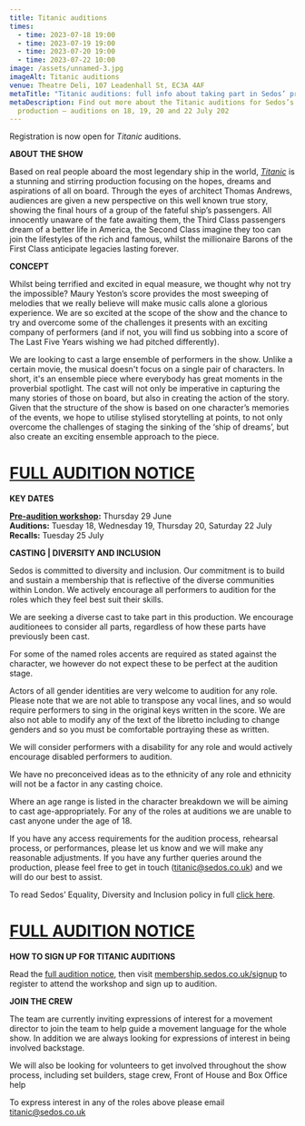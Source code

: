 ```yaml
---
title: Titanic auditions
times:
  - time: 2023-07-18 19:00
  - time: 2023-07-19 19:00
  - time: 2023-07-20 19:00
  - time: 2023-07-22 10:00
image: /assets/unnamed-3.jpg
imageAlt: Titanic auditions
venue: Theatre Deli, 107 Leadenhall St, EC3A 4AF
metaTitle: "Titanic auditions: full info about taking part in Sedos’ production"
metaDescription: Find out more about the Titanic auditions for Sedos’s
  production – auditions on 18, 19, 20 and 22 July 202
---
```

Registration is now open for *Titanic* auditions.

**ABOUT THE SHOW**

Based on real people aboard the most legendary ship in the world, *[Titanic](https://www.sedos.co.uk/shows/2023-titanic)* is a stunning and stirring production focusing on the hopes, dreams and aspirations of all on board. Through the eyes of architect Thomas Andrews, audiences are given a new perspective on this well known true story, showing the final hours of a group of the fateful ship’s passengers. All innocently unaware of the fate awaiting them, the Third Class passengers dream of a better life in America, the Second Class imagine they too can join the lifestyles of the rich and famous, whilst the millionaire Barons of the First Class anticipate legacies lasting forever.

**CONCEPT**

Whilst being terrified and excited in equal measure, we thought why not try the impossible? Maury Yeston’s score provides the most sweeping of melodies that we really believe will make music calls alone a glorious experience. We are so excited at the scope of the show and the chance to try and overcome some of the challenges it presents with an exciting company of performers (and if not, you will find us sobbing into a score of The Last Five Years wishing we had pitched differently).

We are looking to cast a large ensemble of performers in the show. Unlike a certain movie, the musical doesn't focus on a single pair of characters. In short, it's an ensemble piece where everybody has great moments in the proverbial spotlight. The cast will not only be imperative in capturing the many stories of those on board, but also in creating the action of the story. Given that the structure of the show is based on one character’s memories of the events, we hope to utilise stylised storytelling at points, to not only overcome the challenges of staging the sinking of the ‘ship of dreams’, but also create an exciting ensemble approach to the piece.

# [FULL AUDITION NOTICE](https://drive.google.com/file/d/1mGqSJ4oplGMGNqe8z2FysYYTLo2dA43B/view)

**KEY DATES**

**[Pre-audition workshop](https://www.sedos.co.uk/events/titanic-pre-audition-workshop):** Thursday 29 June\
**Auditions:** Tuesday 18, Wednesday 19, Thursday 20, Saturday 22 July\
**Recalls:** Tuesday 25 July

**CASTING | DIVERSITY AND INCLUSION** 

Sedos is committed to diversity and inclusion. Our commitment is to build and sustain a membership that is reflective of the diverse communities within London. We actively encourage all performers to audition for the roles which they feel best suit their skills. 

We are seeking a diverse cast to take part in this production. We encourage auditionees to consider all parts, regardless of how these parts have previously been cast. 

For some of the named roles accents are required as stated against the character, we however do not expect these to be perfect at the audition stage.

Actors of all gender identities are very welcome to audition for any role. Please note that we are not able to transpose any vocal lines, and so would require performers to sing in the original keys written in the score. We are also not able to modify any of the text of the libretto including to change genders and so you must be comfortable portraying these as written. 

We will consider performers with a disability for any role and would actively encourage disabled performers to audition. 

We have no preconceived ideas as to the ethnicity of any role and ethnicity will not be a factor in any casting choice.

Where an age range is listed in the character breakdown we will be aiming to cast age-appropriately. For any of the roles at auditions we are unable to cast anyone under the age of 18.

If you have any access requirements for the audition process, rehearsal process, or performances, please let us know and we will make any reasonable adjustments. If you have any further queries around the production, please feel free to get in touch (titanic@sedos.co.uk) and we will do our best to assist. 

To read Sedos’ Equality, Diversity and Inclusion policy in full [click here](https://www.sedos.co.uk/assets/policies/2022-10-edi-policy.pdf).

# [FULL AUDITION NOTICE](https://drive.google.com/file/d/1mGqSJ4oplGMGNqe8z2FysYYTLo2dA43B/view)

**HOW TO SIGN UP FOR TITANIC AUDITIONS**

Read the [full audition notice](https://drive.google.com/file/d/1mGqSJ4oplGMGNqe8z2FysYYTLo2dA43B/view), then visit [membership.sedos.co.uk/signup](http://membership.sedos.co.uk/signup) to register to attend the workshop and sign up to audition.

**JOIN THE CREW**

The team are currently inviting expressions of interest for a movement director to join the team to help guide a movement language for the whole show. In addition we are always looking for expressions of interest in being involved backstage.

We will also be looking for volunteers to get involved throughout the show process, including set builders, stage crew, Front of House and Box Office help

To express interest in any of the roles above please email [titanic@sedos.co.uk](mailto:titanic@sedos.co.uk)